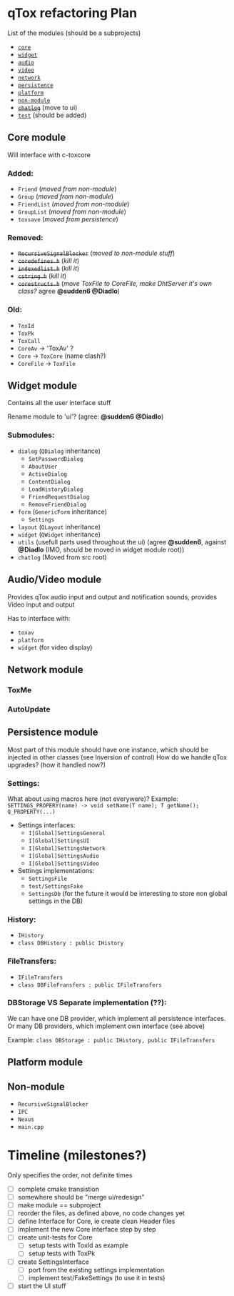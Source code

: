# qTox refactoring Plan

List of the modules (should be a subprojects)
  * [`core`](#core-module)
  * [`widget`](#widget-module)
  * [`audio`](#audiovideo-module)
  * [`video`](#audiovideo-module)
  * [`network`](#network-module)
  * [`persistence`](#persistence-module)
  * [`platform`](#platform-module)
  * [`non-module`](#non-module)
  * [~~`chatlog`~~](#chatlog-module) (move to ui)
  * [`test`](#unit-tests) (should be added)


## Core module
Will interface with c-toxcore

### Added:
  * `Friend` (*moved from non-module*)
  * `Group` (*moved from non-module*)
  * `FriendList` (*moved from non-module*)
  * `GroupList` (*moved from non-module*)
  * `toxsave` (*moved from persistence*)
  
### Removed:
  * ~~`RecursiveSignalBlocker`~~ (*moved to non-module stuff*)
  * ~~`coredefines.h`~~ (*kill it*)
  * ~~`indexedlist.h`~~ (*kill it*)
  * ~~`cstring.h`~~ (*kill it*)
  * ~~`corestructs.h`~~ (*move ToxFile to CoreFile, make DhtServer it's own class?* agree **@sudden6 @Diadlo**)
  
### Old:
  * `ToxId`
  * `ToxPk`
  * `ToxCall`
  * `CoreAv` -> 'ToxAv' ?
  * `Core` -> `ToxCore` (name clash?)
  * `CoreFile` -> `ToxFile`


## Widget module 
Contains all the user interface stuff

Rename module to 'ui'? (agree: **@sudden6 @Diadlo**)

### Submodules:
  * `dialog` (`QDialog` inheritance)
    * `SetPasswordDialog`
    * `AboutUser`
    * `ActiveDialog`
    * `ContentDialog`
    * `LoadHistoryDialog`
    * `FriendRequestDialog`
    * `RemoveFriendDialog`
  * `form` (`GenericForm` inheritance)
    * `Settings`
  * `layout` (`QLayout` inheritance)
  * `widget` (`QWidget` inheritance)
  * `utils` (usefull parts used throughout the ui) (agree **@sudden6**, against **@Diadlo** (IMO, should be moved in widget module root))
  * <a name="chatlog-module">`chatlog`</a> (Moved from src root)


## Audio/Video module
Provides qTox audio input and output and notification sounds, provides Video input and output

Has to interface with:
 * `toxav`
 * `platform`
 * `widget` (for video display)


## Network module

### ToxMe

### AutoUpdate


## Persistence module
Most part of this module should have one instance, which should be injected in other classes (see Inversion of control)
How do we handle qTox upgrades? (how it handled now?)
  
### Settings:
What about using macros here (not everywere)?
Example: `SETTINGS_PROPERY(name) -> void setName(T name); T getName(); Q_PROPERTY(...)`

  * Settings interfaces: 
    * `I[Global]SettingsGeneral`
    * `I[Global]SettingsUI`
    * `I[Global]SettingsNetwork`
    * `I[Global]SettingsAudio`
    * `I[Global]SettingsVideo`
  * Settings implementations:
    * `SettingsFile`
    * `test/SettingsFake`
    * `SettingsDb` (for the future it would be interesting to store non global settings in the DB)
    
### History:
  * `IHistory`
  * `class DBHistory : public IHistory`

### FileTransfers:
  * `IFileTransfers`
  * `class DBFileFransfers : public IFileTransfers`

### DBStorage VS Separate implementation (??):
We can have one DB provider, which implement all persistence interfaces.
Or many DB providers, which implement own interface (see above)

Example: `class DBStorage : public IHistory, public IFileTransfers`  


## Platform module


## Non-module
  * `RecursiveSignalBlocker`
  * `IPC`
  * `Nexus`
  * `main.cpp`


# Timeline (milestones?)
Only specifies the order, not definite times

- [ ] complete cmake transistion
- [ ] somewhere should be "merge ui/redesign"
- [ ] make module == subproject
- [ ] reorder the files, as defined above, no code changes yet
- [ ] define Interface for Core, ie create clean Header files
- [ ] implement the new Core interface step by step
- [ ] <a name="unit-tests">create unit-tests for Core</a>
  - [ ] setup tests with ToxId as example
  - [ ] setup tests with ToxPk
- [ ] create SettingsInterface
  - [ ] port from the existing settings implementation
  - [ ] implement test/FakeSettings (to use it in tests)
- [ ] start the UI stuff
